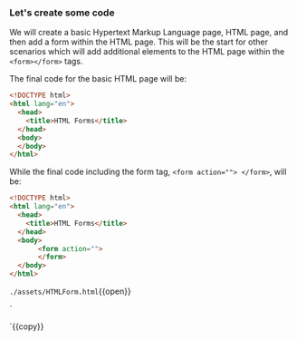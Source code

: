 ### Let's create some code

We will create a basic Hypertext Markup Language page, HTML page, and then add a form within the HTML page. This will be the start for other scenarios which will add additional elements to the HTML page within the ```<form></form>``` tags.

The final code for the basic HTML page will be:

```HTML
<!DOCTYPE html>
<html lang="en">
  <head>
    <title>HTML Forms</title>
  </head>
  <body>
  </body>
</html>
```

While the final code including the form tag, ```<form action=""> </form>```, will be:

```HTML
<!DOCTYPE html>
<html lang="en">
  <head>
    <title>HTML Forms</title>
  </head>
  <body>
       <form action="">
       </form>
  </body>
</html>
```

`./assets/HTMLForm.html`{{open}}

`<!DOCTYPE html>
<html lang="en">
  <head>
    <title>HTML Forms</title>
  </head>
  <body>
  </body>
</html>`{{copy}}
